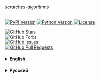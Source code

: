 ###### scratches-algorithms

[![PyPI Version](https://img.shields.io/pypi/v/scratches-algorithms?color=success)](https://pypi.org/project/scratches-algorithms/)
[![Python Version](https://img.shields.io/pypi/pyversions/scratches-algorithms?color=informational)](https://www.python.org/)
[![License](https://img.shields.io/pypi/l/scratches-algorithms?color=red)](https://github.com/notjik/scratches-algorithms/blob/master/LICENSE.md)

[![GitHub Stars](https://img.shields.io/github/stars/notjik/scratches-algorithms?style=social)](https://github.com/notjik/scratches-algorithms/stargazers) \
[![GitHub Forks](https://img.shields.io/github/forks/notjik/scratches-algorithms?style=social)](https://github.com/notjik/scratches-algorithms/network/members) \
[![GitHub Issues](https://img.shields.io/github/issues/notjik/scratches-algorithms?style=social)](https://github.com/notjik/scratches-algorithms/issues) \
[![GitHub Pull Requests](https://img.shields.io/github/issues-pr/notjik/scratches-algorithms?style=social)](https://github.com/notjik/scratches-algorithms/pulls)
<br>
<details style="margin-top: 20px;"><summary> 
<strong>English</strong>
</summary>

<div style="margin-top: 20px; margin-bottom: 30px;">

**Scratches Algorithms** – this package is a Python client library with classic sorting and search algorithms and simple
utilities for working with numbers, number systems and code performance control.

You can find the source code on **[GitHub](https://github.com/notjik/scratches-algorithms)**.

## Installation

Install the current version from **[PyPI](https://pypi.org/project/scratches-algorithms/)**:

```shell
pip install scratches-algorithms
```

## Structure
> + [algorithms](https://github.com/notjik/scratches-algorithms/blob/master/src/scratches_algorithms/algorithms.py)
>   + Sort
>     + bubble
>     + shaker
>     + insertion
>     + selection
>     + counting
>     + merge
>     + quick
>   + Find
>     + linear
>     + binary
> + [utils](https://github.com/notjik/scratches-algorithms/blob/master/src/scratches_algorithms/utils.py)
>   + NumbersProperties
>     + divisors
>     + fibonacci
>     + is_prime
>     + is_square
>   + NumeralSystem
>     + to_base
>   + PerformanceTracking
>     + \_\_init__
>     + \_\_del__
>     + func_timer

</div>

</details>

<details style="margin-top: 20px;"><summary> 
<strong>Русский</strong>
</summary>

<div style="margin-top: 20px; margin-bottom: 30px;">

**Scratch Algorithms** – это пакет, который представляет собой клиентскую библиотеку Python с классическими алгоритмами
сортировки и поиска и простыми утилитами для работы с числами, системами счисления и контроля производительности кода.

Вы можете найти исходный код на **[Github](https://github.com/notjik/scratches-algorithms)**.

## Установка

Установить текущую версию с **[PyPI](https://pypi.org/project/scratches-algorithms/)**:

```shell
pip install scratch-algorithms
```

## Структура
> + [algorithms](https://github.com/notjik/scratches-algorithms/blob/master/src/scratches_algorithms/algorithms.py)
>   + Sort
>     + bubble
>     + shaker
>     + insertion
>     + selection
>     + counting
>     + merge
>     + quick
>   + Find
>     + linear
>     + binary
> + [utils](https://github.com/notjik/scratches-algorithms/blob/master/src/scratches_algorithms/utils.py)
>   + NumbersProperties
>     + divisors
>     + fibonacci
>     + is_prime
>     + is_square
>   + NumeralSystem
>     + to_base
>   + PerformanceTracking
>     + \_\_init__
>     + \_\_del__
>     + func_timer

</div>

</details>